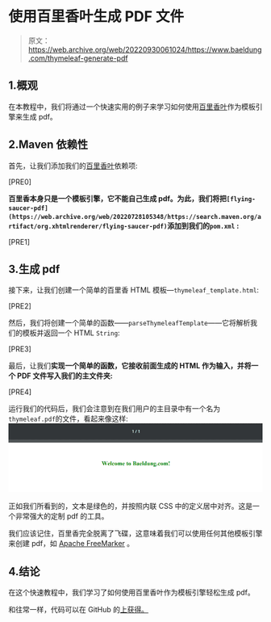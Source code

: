 # 使用百里香叶生成 PDF 文件

> 原文：<https://web.archive.org/web/20220930061024/https://www.baeldung.com/thymeleaf-generate-pdf>

## 1.概观

在本教程中，我们将通过一个快速实用的例子来学习如何使用[百里香叶](/web/20220728105348/https://www.baeldung.com/thymeleaf-in-spring-mvc)作为模板引擎来生成 pdf。

## 2.Maven 依赖性

首先，让我们添加我们的[百里香叶](https://web.archive.org/web/20220728105348/https://search.maven.org/artifact/org.thymeleaf/thymeleaf)依赖项:

[PRE0]

**百里香本身只是一个模板引擎，它不能自己生成 pdf。为此，我们将把`[flying-saucer-pdf](https://web.archive.org/web/20220728105348/https://search.maven.org/artifact/org.xhtmlrenderer/flying-saucer-pdf)`添加到我们的`pom.xml` :**

[PRE1]

## 3.生成 pdf

接下来，让我们创建一个简单的百里香 HTML 模板—`thymeleaf_template.html`:

[PRE2]

然后，我们将创建一个简单的函数——`parseThymeleafTemplate`——它将解析我们的模板并返回一个 HTML `String`:

[PRE3]

最后，让我们**实现一个简单的函数，它接收前面生成的 HTML 作为输入，并将一个 PDF 文件写入我们的主文件夹:**

[PRE4]

运行我们的代码后，我们会注意到在我们用户的主目录中有一个名为`thymeleaf.pdf`的文件，看起来像这样: [![](img/f077609794cebc529bfcfeadd1705db1.png)](/web/20220728105348/https://www.baeldung.com/wp-content/uploads/2020/05/baeldung_pdf.png)

正如我们所看到的，文本是绿色的，并按照内联 CSS 中的定义居中对齐。这是一个非常强大的定制 pdf 的工具。

我们应该记住，百里香完全脱离了飞碟，这意味着我们可以使用任何其他模板引擎来创建 pdf，如 [Apache FreeMarker](/web/20220728105348/https://www.baeldung.com/freemarker-operations) 。

## 4.结论

在这个快速教程中，我们学习了如何使用百里香叶作为模板引擎轻松生成 pdf。

和往常一样，代码可以在 GitHub 的[上获得。](https://web.archive.org/web/20220728105348/https://github.com/eugenp/tutorials/tree/master/pdf)